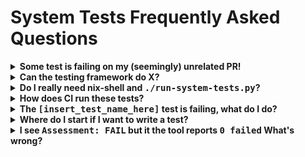 
<!--
This doc uses collapsible sections. This is a very delicate piece of markdown
and full of nuances. Make sure that you always have an empty line after
the closing of "summary" and "details".
-->

# System Tests Frequently Asked Questions

<details>
  <summary><strong>Some test is failing on my (seemingly) unrelated PR!</strong></summary>

  Due to the side-effectful nature of most of our components, sometimes a PR might seem unrelated but
  it actually is related. Most of the times, this will be because (A) you changed a log message or (B) you
  refactored a log message.

  - If you changed log messages, try reverting them back and see if the test starts passing again.
</details>

<details>
  <summary><strong>Can the testing framework do X?</strong></summary>

  The testing framework supports a wide range of use cases, as documented in `rs/tests/src/driver/test_env_api.rs`. 

  If the feature you need is not there, send the testing team a feature request! We'll be happy
  to implement it or discuss with you what/how to implement. We gladly accept PRs on all of our libraries
  and it helps a great bunch! :)
</details>

<details>
  <summary><strong>Do I really need nix-shell and <tt> ./run-system-tests.py</tt>?</strong></summary>

  No, but its highly advisable you use it. Running the system tests requires that the necessary binaries
  can be found on `$PATH`.
</details>

<details>
  <summary><strong>How does CI run these tests?</strong></summary>

  TL;DR: CI runs the `system-tests` binary directly, it does the necessary configuration explicitly.

  The CI aspect of system testing is owned by IDX. Still, if you want to see the gory details, check the relevant config files.
  As of Mar 22, 2021, [these are the relevant config files](../../../ci/config/40--cargo-test--child-pipeline.yml), but
  they might be moved in the future.
</details>

<details>
  <summary><strong>The <tt>[insert_test_name_here]</tt> test is failing, what do I do?</strong></summary>

  Check the [TROUBLESHOOTING](TROUBLESHOOTING.md) document for a list of steps and self-checks
  you can perform yourself. If you still can't get the test to work or can't figure out why it is failing,
  please ask for help on slack (#eng-testing).
</details>

<details>
  <summary><strong>Where do I start if I want to write a test?</strong></summary>

  Check the [README](../README.md) and/or the [basic_health_test](../src/basic_health_test.rs).
</details>

<details>
  <summary><strong>I see <tt>Assessment: FAIL</tt> but it the tool reports <tt>0 failed</tt> What's wrong?</strong></summary>

  The system tests success condition is a little more involved than "the test produced the right result", in fact,
  it is: "the test produced the right result AND the health of the network was not compromised in the meanwhile".
  Hence, you should also not see the string `(there were soft failures)`, this means that some health check failed.
  The best way to find which health check failed is to search for "Failure" on the output.
</details>

